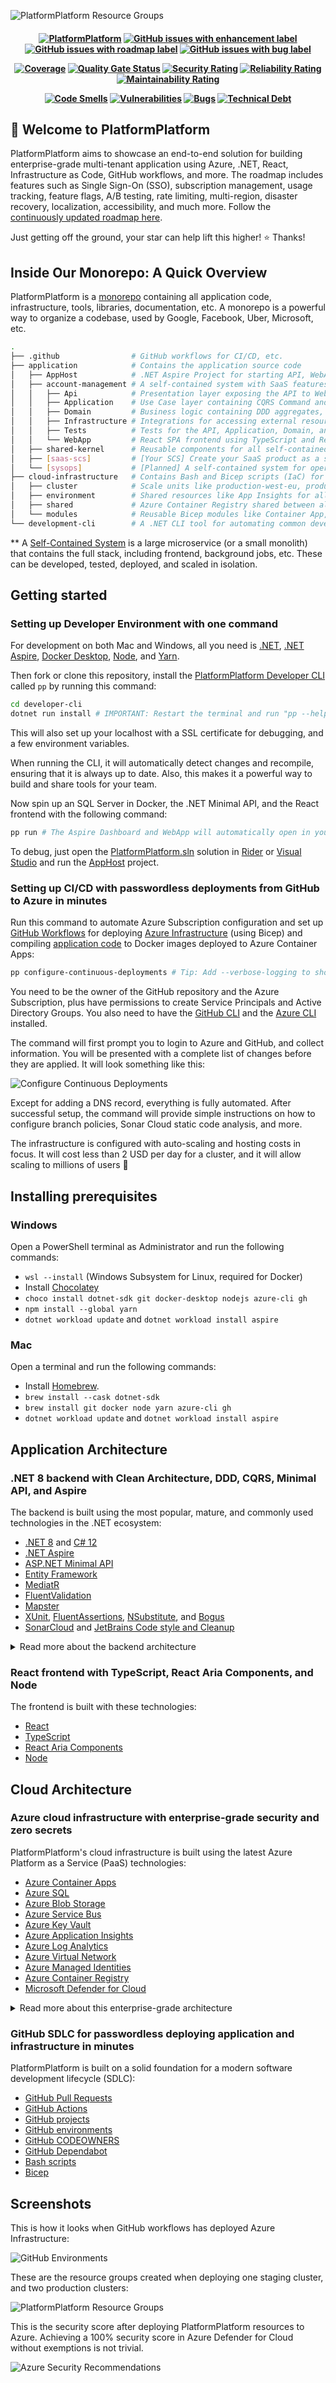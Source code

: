 ![PlatformPlatform Resource Groups](https://platformplatformgithub.blob.core.windows.net/$root/GitHubTopBanner.png)

<h4 align="center">

[![PlatformPlatform](https://github.com/platformplatform/PlatformPlatform/actions/workflows/application.yml/badge.svg)](https://github.com/platformplatform/PlatformPlatform/actions/workflows/application.yml?query=branch%3Amain)
[![GitHub issues with enhancement label](https://img.shields.io/github/issues-raw/platformplatform/PlatformPlatform/enhancement?label=enhancements&logo=github&color=%23A2EEEF)](https://github.com/orgs/PlatformPlatform/projects/1/views/3?filterQuery=-status%3A%22%E2%9C%85+Done%22+label%3Aenhancement)
[![GitHub issues with roadmap label](https://img.shields.io/github/issues-raw/platformplatform/PlatformPlatform/roadmap?label=roadmap&logo=github&color=%23006B75)](https://github.com/orgs/PlatformPlatform/projects/2/views/2?filterQuery=is%3Aopen+label%3Aroadmap)
[![GitHub issues with bug label](https://img.shields.io/github/issues-raw/platformplatform/PlatformPlatform/bug?label=bugs&logo=github&color=red)](https://github.com/platformplatform/PlatformPlatform/issues?q=is%3Aissue+is%3Aopen+label%3Abug)

[![Coverage](https://sonarcloud.io/api/project_badges/measure?project=PlatformPlatform_platformplatform&metric=coverage)](https://sonarcloud.io/component_measures?id=PlatformPlatform_platformplatform&metric=coverage)
[![Quality Gate Status](https://sonarcloud.io/api/project_badges/measure?project=PlatformPlatform_platformplatform&metric=alert_status)](https://sonarcloud.io/summary/overall?id=PlatformPlatform_platformplatform)
[![Security Rating](https://sonarcloud.io/api/project_badges/measure?project=PlatformPlatform_platformplatform&metric=security_rating)](https://sonarcloud.io/component_measures?id=PlatformPlatform_platformplatform&metric=Security)
[![Reliability Rating](https://sonarcloud.io/api/project_badges/measure?project=PlatformPlatform_platformplatform&metric=reliability_rating)](https://sonarcloud.io/component_measures?id=PlatformPlatform_platformplatform&metric=Reliability)
[![Maintainability Rating](https://sonarcloud.io/api/project_badges/measure?project=PlatformPlatform_platformplatform&metric=sqale_rating)](https://sonarcloud.io/component_measures?id=PlatformPlatform_platformplatform&metric=Maintainability)

[![Code Smells](https://sonarcloud.io/api/project_badges/measure?project=PlatformPlatform_platformplatform&metric=code_smells)](https://sonarcloud.io/project/issues?id=PlatformPlatform_platformplatform&resolved=false&types=CODE_SMELL)
[![Vulnerabilities](https://sonarcloud.io/api/project_badges/measure?project=PlatformPlatform_platformplatform&metric=vulnerabilities)](https://sonarcloud.io/project/issues?id=PlatformPlatform_platformplatform&resolved=false&types=VULNERABILITY)
[![Bugs](https://sonarcloud.io/api/project_badges/measure?project=PlatformPlatform_platformplatform&metric=bugs)](https://sonarcloud.io/project/issues?id=PlatformPlatform_platformplatform&resolved=false&types=BUG)
[![Technical Debt](https://sonarcloud.io/api/project_badges/measure?project=PlatformPlatform_platformplatform&metric=sqale_index)](https://sonarcloud.io/component_measures?id=PlatformPlatform_platformplatform&metric=sqale_index)

</h4>

## 👋 Welcome to PlatformPlatform

PlatformPlatform aims to showcase an end-to-end solution for building enterprise-grade multi-tenant application using Azure, .NET, React, Infrastructure as Code, GitHub workflows, and more. The roadmap includes features such as Single Sign-On (SSO), subscription management, usage tracking, feature flags, A/B testing, rate limiting, multi-region, disaster recovery, localization, accessibility, and much more. Follow the [continuously updated roadmap here](https://github.com/orgs/PlatformPlatform/projects/2/views/2).

Just getting off the ground, your star can help lift this higher! ⭐ Thanks!

## Inside Our Monorepo: A Quick Overview

PlatformPlatform is a [monorepo](https://en.wikipedia.org/wiki/Monorepo) containing all application code, infrastructure, tools, libraries, documentation, etc. A monorepo is a powerful way to organize a codebase, used by Google, Facebook, Uber, Microsoft, etc.

```bash
.
├── .github                # GitHub workflows for CI/CD, etc.
├── application            # Contains the application source code
│   ├── AppHost            # .NET Aspire Project for starting API, WebApp, SQL Server, etc.
│   ├── account-management # A self-contained system with SaaS features (DDD, CQRS, Clean Architecture)
│   │   ├── Api            # Presentation layer exposing the API to WebApp or other clients
│   │   ├── Application    # Use Case layer containing CQRS Command and Query handlers 
│   │   ├── Domain         # Business logic containing DDD aggregates, entities, etc.
│   │   ├── Infrastructure # Integrations for accessing external resources (e.g., database)
│   │   ├── Tests          # Tests for the API, Application, Domain, and Infrastructure
│   │   └── WebApp         # React SPA frontend using TypeScript and React Aria Components
│   ├── shared-kernel      # Reusable components for all self-contained systems
│   ├── [saas-scs]         # [Your SCS] Create your SaaS product as a self-contained system
│   └── [sysops]           # [Planned] A self-contained system for operations and support
├── cloud-infrastructure   # Contains Bash and Bicep scripts (IaC) for Azure resources
│   ├── cluster            # Scale units like production-west-eu, production-east-us, etc.
│   ├── environment        # Shared resources like App Insights for all Production clusters
│   ├── shared             # Azure Container Registry shared between all environments
│   └── modules            # Reusable Bicep modules like Container App, SQL Server, etc.
└── development-cli        # A .NET CLI tool for automating common developer tasks
```

** A [Self-Contained System](https://scs-architecture.org/) is a large microservice (or a small monolith) that contains the full stack, including frontend, background jobs, etc. These can be developed, tested, deployed, and scaled in isolation.

## Getting started 

### Setting up Developer Environment with one command

For development on both Mac and Windows, all you need is [.NET](https://dotnet.microsoft.com), [.NET Aspire](https://learn.microsoft.com/en-us/dotnet/aspire/), [Docker Desktop](https://www.docker.com/products/docker-desktop/), [Node](https://nodejs.org/en), and [Yarn](https://yarnpkg.com/).

Then fork or clone this repository, install the [PlatformPlatform Developer CLI](/developer-cli/) called `pp` by running this command:

```bash
cd developer-cli
dotnet run install # IMPORTANT: Restart the terminal and run "pp --help" to get started
```

This will also set up your localhost with a SSL certificate for debugging, and a few environment variables.

When running the CLI, it will automatically detect changes and recompile, ensuring that it is always up to date. Also, this makes it a powerful way to build and share tools for your team.

Now spin up an SQL Server in Docker, the .NET Minimal API, and the React frontend with the following command:

```bash
pp run # The Aspire Dashboard and WebApp will automatically open in your browser when ready
```

To debug, just open the [PlatformPlatform.sln](/PlatformPlatform.sln) solution in [Rider](https://www.jetbrains.com/rider) or [Visual Studio](https://visualstudio.microsoft.com) and run the [AppHost](/application/AppHost/AppHost.csproj) project.

### Setting up CI/CD with passwordless deployments from GitHub to Azure in minutes

Run this command to automate Azure Subscription configuration and set up [GitHub Workflows](https://github.com/platformplatform/PlatformPlatform/actions) for deploying [Azure Infrastructure](/cloud-infrastructure/) (using Bicep) and compiling [application code](/application/) to Docker images deployed to Azure Container Apps:

```bash
pp configure-continuous-deployments # Tip: Add --verbose-logging to show the used CLI commands
```

You need to be the owner of the GitHub repository and the Azure Subscription, plus have permissions to create Service Principals and Active Directory Groups. You also need to have the [GitHub CLI](https://cli.github.com/) and the [Azure CLI](https://learn.microsoft.com/en-us/cli/azure/install-azure-cli) installed.

The command will first prompt you to login to Azure and GitHub, and collect information. You will be presented with a complete list of changes before they are applied. It will look something like this:

![Configure Continuous Deployments](https://platformplatformgithub.blob.core.windows.net/$root/ConfigureContinuousDeployments.png)

Except for adding a DNS record, everything is fully automated. After successful setup, the command will provide simple instructions on how to configure branch policies, Sonar Cloud static code analysis, and more.

The infrastructure is configured with auto-scaling and hosting costs in focus. It will cost less than 2 USD per day for a cluster, and it will allow scaling to millions of users 🎉

## Installing prerequisites

### Windows

Open a PowerShell terminal as Administrator and run the following commands:

- `wsl --install` (Windows Subsystem for Linux, required for Docker)
- Install [Chocolatey](https://chocolatey.org/install) 
- `choco install dotnet-sdk git docker-desktop nodejs azure-cli gh`
- `npm install --global yarn`
- `dotnet workload update` and `dotnet workload install aspire`

### Mac

Open a terminal and run the following commands:

- Install [Homebrew](https://brew.sh/).
- `brew install --cask dotnet-sdk`
- `brew install git docker node yarn azure-cli gh`
- `dotnet workload update` and `dotnet workload install aspire`

## Application Architecture

### .NET 8 backend with Clean Architecture, DDD, CQRS, Minimal API, and Aspire

The backend is built using the most popular, mature, and commonly used technologies in the .NET ecosystem:

- [.NET 8](https://dotnet.microsoft.com) and [C# 12](https://learn.microsoft.com/en-us/dotnet/csharp/tour-of-csharp)
- [.NET Aspire](https://aka.ms/dotnet-aspire)
- [ASP.NET Minimal API](https://learn.microsoft.com/en-us/aspnet/core/fundamentals/minimal-apis)
- [Entity Framework](https://learn.microsoft.com/en-us/ef)
- [MediatR](https://github.com/jbogard/MediatR)
- [FluentValidation](https://fluentvalidation.net)
- [Mapster](https://github.com/MapsterMapper/Mapster)
- [XUnit](https://xunit.net), [FluentAssertions](https://fluentassertions.com), [NSubstitute](https://nsubstitute.github.io), and [Bogus](https://github.com/bchavez/Bogus)
- [SonarCloud](https://sonarcloud.io) and [JetBrains Code style and Cleanup](https://www.jetbrains.com/help/rider/Code_Style_Assistance.html)

<details>

<summary>Read more about the backend architecture</summary>

- **Clean Architecture**: The codebase is organized into layers that promote separation of concerns and maintainability.
- **Domain-Driven Design (DDD)**: DDD principles are applied to ensure a clear and expressive domain model.
- **Command Query Responsibility Segregation (CQRS)**: This clearly separates read (query) and write (command) operations, adhering to the single responsibility principle (each action is in a separate command).
- **Screaming architecture**: The architecture is designed with namespaces (folders) per feature, making the concepts easily visible and expressive, rather than organizing the code by types like models and repositories.
- **MediatR pipelines**: MediatR pipeline behaviors are used to ensure consistent handling of cross-cutting concerns like validation, unit of work, and handling of domain events.
- **Strongly Typed IDs**: The codebase uses strongly typed IDs, which are a combination of the entity type and the entity ID. This is even at the outer API layer, and Swagger translates this to the underlying contract. This ensures type safety and consistency across the codebase.
- **JetBrains Code style and Cleanup**: JetBrains Rider/ReSharper is used for code style and automatic cleanup (configured in `.editorconfig`), ensuring consistent code formatting. No need to discuss tabs vs. spaces anymore; Invalid formatting breaks the build.
- **Monolith prepared for self-contained systems**: The codebase is organized into a monolith, but the architecture is prepared for splitting in to self-contained systems. A self-contained system is a large microservice (or a small monolith) that contains the full stack including frontend, background jobs, etc. These can be developed, tested, deployed, and scaled in isolation, making it a good compromise between a large monolith and many small microservices. Unlike the popular backend-for-frontend (BFF) style with one shared frontend, this allows teams to work fully independently.
- **Shared Kernel**: The codebase uses a shared kernel for all the boilerplate code required to build a clean codebase. The shared kernel ensures consistency between self-contained systems, e.g., enforcing tenant isolation, auditing, tracking, implementation of tactical DDD patterns like aggregate, entities, repository base, ID generation, etc.

Although some features like authentication and multi-tenancy are not yet implemented, the current implementation serves as a solid foundation for building business logic without unnecessary boilerplate.

</details>

### React frontend with TypeScript, React Aria Components, and Node

The frontend is built with these technologies:

- [React](https://react.dev)
- [TypeScript](https://www.typescriptlang.org)
- [React Aria Components](https://react-spectrum.adobe.com/react-aria/react-aria-components.html)
- [Node](https://nodejs.org/en)

## Cloud Architecture

### Azure cloud infrastructure with enterprise-grade security and zero secrets

PlatformPlatform's cloud infrastructure is built using the latest Azure Platform as a Service (PaaS) technologies:

- [Azure Container Apps](https://learn.microsoft.com/en-us/azure/container-apps/overview)
- [Azure SQL](https://azure.microsoft.com/en-us/products/azure-sql)
- [Azure Blob Storage](https://azure.microsoft.com/en-us/services/storage/blobs)
- [Azure Service Bus](https://azure.microsoft.com/en-us/services/service-bus)
- [Azure Key Vault](https://azure.microsoft.com/en-us/services/key-vault)
- [Azure Application Insights](https://azure.microsoft.com/en-us/services/monitor)
- [Azure Log Analytics](https://azure.microsoft.com/en-us/services/monitor)
- [Azure Virtual Network](https://azure.microsoft.com/en-us/services/virtual-network)
- [Azure Managed Identities](https://docs.microsoft.com/en-us/azure/active-directory/lifecyclesmanaged-identities-azure-resources/overview)
- [Azure Container Registry](https://azure.microsoft.com/en-us/services/container-registry)
- [Microsoft Defender for Cloud](https://azure.microsoft.com/en-us/products/defender-for-cloud)

<details>

<summary>Read more about this enterprise-grade architecture</summary>

- **Platform as a Service (PaaS) technologies**: Azure is the leading Cloud Service Provider (CSP) when it comes to PaaS technologies. PlatformPlatform uses PaaS technologies which are fully managed by Microsoft, as opposed to Infrastructure as a Service (IaaS) technologies where the customer is responsible for the underlying infrastructure. This means that Microsoft is responsible for the availability of the infrastructure, and you are only responsible for the application and data. This makes it possible for even a small team to run a highly scalable, stable, and secure solution.
- **Enterprise-grade security with zero secrets**:
  - **Managed Identities**: No secrets are used when Container Apps connect to e.g. Databases, Blob Storage, and Service Bus. The infrastructure uses Managed Identities for all communication with Azure resources, eliminating the need for secrets.
  - **Federated credentials**: Deployment from GitHub to Azure is done using federated credentials, establishing a trust between the GitHub repository and Azure subscription based on the repository's URL, without the need for secrets.
  - **No secrets expires**: Since no secrets are used, there is no need to rotate secrets, and no risk of secrets expiring.
  - **100% Security Score**: The current infrastructure configuration follows best practices, and the current setup code achieves a 100% Security Score in Microsoft Defender for Cloud. This minimizes the attack surface and protects against even sophisticated attacks.
- **Automatic certificate management**: The infrastructure is configured to automatically request and renew SSL certificates from Let's Encrypt, eliminating the need for manual certificate management.
- **Multiple environments**: The setup includes different environments like Development, Staging, and Production, deployed into clearly named resource groups within a single Azure Subscription.
- **Multi-region**: Spinning up a cluster in a new region is a matter of adding one extra deployment job to the GitHub workflow. This allows customers to select a region where their data is close to the user and local data protection laws like GDPR, CCPA, etc. are followed.
- **Azure Container Apps**: The application is hosted using Azure Container Apps, which is a new service from Azure that provides a fully managed Kubernetes environment for running containerized applications. You don't need to be a Kubernetes expert to run your application in a scalable and secure environment.
- **Scaling from zero to millions of users**: The Azure Container App Environment is configured to scale from zero to millions of users, and the infrastructure is configured to scale automatically based on load. This means the starting costs are very low, and the solution can scale to millions of users without any manual intervention. This enables having Development and Staging environments running with very low costs.
- **Azure SQL**: The database is hosted using Azure SQL Database, which is a fully managed SQL Server instance. SQL Server is known for its high performance, stability, scalability, and security. The server will easily handle millions of users with single-digit millisecond response times.

</details>

### GitHub SDLC for passwordless deploying application and infrastructure in minutes

PlatformPlatform is built on a solid foundation for a modern software development lifecycle (SDLC):

- [GitHub Pull Requests](https://docs.github.com/en/pull-requests)
- [GitHub Actions](https://docs.github.com/en/actions)
- [GitHub projects](https://docs.github.com/en/issues/planning-and-tracking-with-projects/learning-about-projects/quickstart-for-projects)
- [GitHub environments](https://docs.github.com/en/actions/reference/environments)
- [GitHub CODEOWNERS](https://docs.github.com/en/github/creating-cloning-and-archiving-repositories/about-code-owners)
- [GitHub Dependabot](https://docs.github.com/en/code-security/dependabot)
- [Bash scripts](https://www.gnu.org/software/bash/)
- [Bicep](https://learn.microsoft.com/en-us/azure/azure-resource-manager/bicep/overview)

## Screenshots

This is how it looks when GitHub workflows has deployed Azure Infrastructure:

![GitHub Environments](https://platformplatformgithub.blob.core.windows.net/GitHubInfrastructureDeployments.png)

These are the resource groups created when deploying one staging cluster, and two production clusters:

![PlatformPlatform Resource Groups](https://platformplatformgithub.blob.core.windows.net/PlatformPlatformResourceGroups.png)

This is the security score after deploying PlatformPlatform resources to Azure. Achieving a 100% security score in Azure Defender for Cloud without exemptions is not trivial.

![Azure Security Recommendations](https://platformplatformgithub.blob.core.windows.net/AzureSecurityRecommendations.png)
